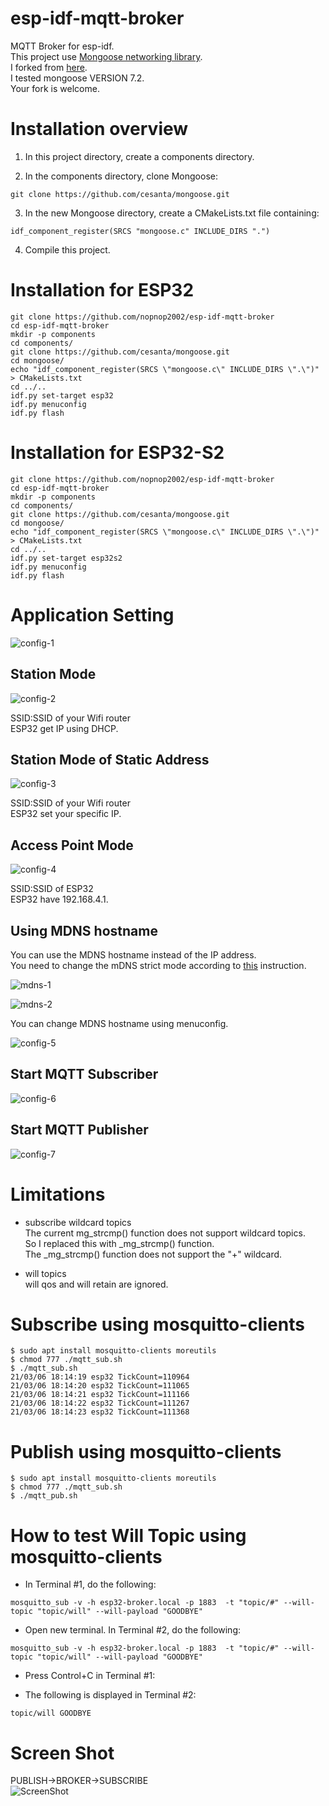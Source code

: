 # esp-idf-mqtt-broker
MQTT Broker for esp-idf.   
This project use [Mongoose networking library](https://github.com/cesanta/mongoose).   
I forked from [here](https://github.com/bigw00d/esp32_mongoose_sample).   
I tested  mongoose VERSION 7.2.   
Your fork is welcome.   


# Installation overview

1. In this project directory, create a components directory.

2. In the components directory, clone Mongoose:
```
git clone https://github.com/cesanta/mongoose.git
```

3. In the new Mongoose directory, create a CMakeLists.txt file containing:
```
idf_component_register(SRCS "mongoose.c" INCLUDE_DIRS ".")
```

4. Compile this project.


# Installation for ESP32
```
git clone https://github.com/nopnop2002/esp-idf-mqtt-broker
cd esp-idf-mqtt-broker
mkdir -p components
cd components/
git clone https://github.com/cesanta/mongoose.git
cd mongoose/
echo "idf_component_register(SRCS \"mongoose.c\" INCLUDE_DIRS \".\")" > CMakeLists.txt
cd ../..
idf.py set-target esp32
idf.py menuconfig
idf.py flash
```

# Installation for ESP32-S2
```
git clone https://github.com/nopnop2002/esp-idf-mqtt-broker
cd esp-idf-mqtt-broker
mkdir -p components
cd components/
git clone https://github.com/cesanta/mongoose.git
cd mongoose/
echo "idf_component_register(SRCS \"mongoose.c\" INCLUDE_DIRS \".\")" > CMakeLists.txt
cd ../..
idf.py set-target esp32s2
idf.py menuconfig
idf.py flash
```

# Application Setting

![config-1](https://user-images.githubusercontent.com/6020549/110200312-a307da00-7ea0-11eb-85fa-c76f932b8023.jpg)

## Station Mode
![config-2](https://user-images.githubusercontent.com/6020549/110200315-a4390700-7ea0-11eb-8021-f8355818fbb2.jpg)

SSID:SSID of your Wifi router   
ESP32 get IP using DHCP.    

## Station Mode of Static Address
![config-3](https://user-images.githubusercontent.com/6020549/110200316-a4390700-7ea0-11eb-9266-473ad7fb193e.jpg)

SSID:SSID of your Wifi router   
ESP32 set your specific IP.   

## Access Point Mode
![config-4](https://user-images.githubusercontent.com/6020549/110200317-a4d19d80-7ea0-11eb-84ec-21f78f97930b.jpg)

SSID:SSID of ESP32   
ESP32 have 192.168.4.1.   


## Using MDNS hostname
You can use the MDNS hostname instead of the IP address.   
You need to change the mDNS strict mode according to [this](https://github.com/espressif/esp-idf/issues/6190) instruction.   

![mdns-1](https://user-images.githubusercontent.com/6020549/93420660-60e6de00-f8ea-11ea-9783-3c295130a840.jpg)

![mdns-2](https://user-images.githubusercontent.com/6020549/93420837-cdfa7380-f8ea-11ea-952c-64113c929df7.jpg)

You can change MDNS hostname using menuconfig.   

![config-5](https://user-images.githubusercontent.com/6020549/110200318-a56a3400-7ea0-11eb-8dfb-b07bbb03b0f1.jpg)

## Start MQTT Subscriber
![config-6](https://user-images.githubusercontent.com/6020549/110200319-a56a3400-7ea0-11eb-9a42-1c3543c9b802.jpg)

## Start MQTT Publisher
![config-7](https://user-images.githubusercontent.com/6020549/110200403-2b867a80-7ea1-11eb-9d07-80fefa3d4b34.jpg)

# Limitations
- subscribe wildcard topics   
The current mg_strcmp() function does not support wildcard topics.   
So I replaced this with _mg_strcmp() function.   
The _mg_strcmp() function does not support the "+" wildcard.   

- will topics   
will qos and will retain are ignored.   

# Subscribe using mosquitto-clients
```
$ sudo apt install mosquitto-clients moreutils
$ chmod 777 ./mqtt_sub.sh
$ ./mqtt_sub.sh
21/03/06 18:14:19 esp32 TickCount=110964
21/03/06 18:14:20 esp32 TickCount=111065
21/03/06 18:14:21 esp32 TickCount=111166
21/03/06 18:14:22 esp32 TickCount=111267
21/03/06 18:14:23 esp32 TickCount=111368
```

# Publish using mosquitto-clients
```
$ sudo apt install mosquitto-clients moreutils
$ chmod 777 ./mqtt_sub.sh
$ ./mqtt_pub.sh
```

# How to test Will Topic using mosquitto-clients
- In Terminal #1, do the following:   
```
mosquitto_sub -v -h esp32-broker.local -p 1883  -t "topic/#" --will-topic "topic/will" --will-payload "GOODBYE"
```

- Open new terminal. In Terminal #2, do the following:   
```
mosquitto_sub -v -h esp32-broker.local -p 1883  -t "topic/#" --will-topic "topic/will" --will-payload "GOODBYE"
```

- Press Control+C in Terminal #1:   

- The following is displayed in Terminal #2:   
```
topic/will GOODBYE
```

# Screen Shot
PUBLISH->BROKER->SUBSCRIBE   
![ScreenShot](https://user-images.githubusercontent.com/6020549/110209284-e2e5b600-7ece-11eb-8fb3-941e6fdf56c6.jpg)

